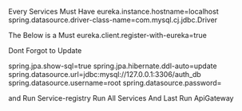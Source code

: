 Every Services Must Have
eureka.instance.hostname=localhost
spring.datasource.driver-class-name=com.mysql.cj.jdbc.Driver

The Below is a Must
eureka.client.register-with-eureka=true

Dont Forgot to Update

spring.jpa.show-sql=true
spring.jpa.hibernate.ddl-auto=update
spring.datasource.url=jdbc:mysql://127.0.0.1:3306/auth_db
spring.datasource.username=root
spring.datasource.password=


and 
Run Service-registry
Run All Services
And Last
Run ApiGateway
